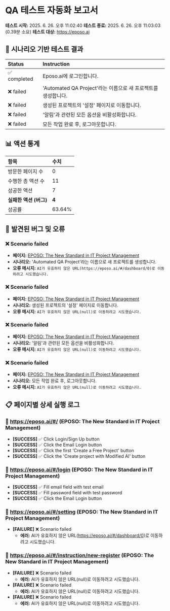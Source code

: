 # QA 테스트 자동화 보고서

**테스트 시작:** 2025. 6. 26. 오후 11:02:40
**테스트 종료:** 2025. 6. 26. 오후 11:03:03 (0.39분 소요)
**테스트 대상:** https://eposo.ai

## 🎯 시나리오 기반 테스트 결과

| Status | Instruction |
| :--- | :--- |
| ✅ completed | Eposo.ai에 로그인합니다. |
| ❌ failed | 'Automated QA Project'라는 이름으로 새 프로젝트를 생성합니다. |
| ❌ failed | 생성된 프로젝트의 '설정' 페이지로 이동합니다. |
| ❌ failed | '알림'과 관련된 모든 옵션을 비활성화합니다. |
| ❌ failed | 모든 작업 완료 후, 로그아웃합니다. |

## 📊 액션 통계
| 항목 | 수치 |
| :--- | :--- |
| 방문한 페이지 수 | 0 |
| 수행한 총 액션 수 | 11 |
| 성공한 액션 | 7 |
| **실패한 액션 (버그)** | **4** |
| 성공률 | 63.64% |

## 🐞 발견된 버그 및 오류

### ❌ Scenario failed
- **페이지:** [EPOSO: The New Standard in IT Project Management](https://eposo.ai/#/setting)
- **시나리오:** 'Automated QA Project'라는 이름으로 새 프로젝트를 생성합니다.
- **오류 메시지:** `AI가 유효하지 않은 URL(https://eposo.ai/#/dashboard/0)로 이동하려고 시도했습니다.`

### ❌ Scenario failed
- **페이지:** [EPOSO: The New Standard in IT Project Management](https://eposo.ai/#/instruction/new-register)
- **시나리오:** 생성된 프로젝트의 '설정' 페이지로 이동합니다.
- **오류 메시지:** `AI가 유효하지 않은 URL(null)로 이동하려고 시도했습니다.`

### ❌ Scenario failed
- **페이지:** [EPOSO: The New Standard in IT Project Management](https://eposo.ai/#/instruction/new-register)
- **시나리오:** '알림'과 관련된 모든 옵션을 비활성화합니다.
- **오류 메시지:** `AI가 유효하지 않은 URL(null)로 이동하려고 시도했습니다.`

### ❌ Scenario failed
- **페이지:** [EPOSO: The New Standard in IT Project Management](https://eposo.ai/#/instruction/new-register)
- **시나리오:** 모든 작업 완료 후, 로그아웃합니다.
- **오류 메시지:** `AI가 유효하지 않은 URL(null)로 이동하려고 시도했습니다.`

## 📋 페이지별 상세 실행 로그

### 📄 https://eposo.ai/#/ (EPOSO: The New Standard in IT Project Management)

- **[SUCCESS]** ✅ Click Login/Sign Up button
- **[SUCCESS]** ✅ Click the Email Login button
- **[SUCCESS]** ✅ Click the first 'Create a Free Project' button
- **[SUCCESS]** ✅ Click the 'Create project with Modified AI' button

### 📄 https://eposo.ai/#/login (EPOSO: The New Standard in IT Project Management)

- **[SUCCESS]** ✅ Fill email field with test email
- **[SUCCESS]** ✅ Fill password field with test password
- **[SUCCESS]** ✅ Click the Email Login button

### 📄 https://eposo.ai/#/setting (EPOSO: The New Standard in IT Project Management)

- **[FAILURE]** ❌ Scenario failed
  - **에러:** AI가 유효하지 않은 URL(https://eposo.ai/#/dashboard/0)로 이동하려고 시도했습니다.

### 📄 https://eposo.ai/#/instruction/new-register (EPOSO: The New Standard in IT Project Management)

- **[FAILURE]** ❌ Scenario failed
  - **에러:** AI가 유효하지 않은 URL(null)로 이동하려고 시도했습니다.
- **[FAILURE]** ❌ Scenario failed
  - **에러:** AI가 유효하지 않은 URL(null)로 이동하려고 시도했습니다.
- **[FAILURE]** ❌ Scenario failed
  - **에러:** AI가 유효하지 않은 URL(null)로 이동하려고 시도했습니다.

